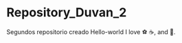 # Repository_Duvan_2
Segundos repositorio creado
Hello-world
I love :soccer: :coffee:, and :dancer:.
